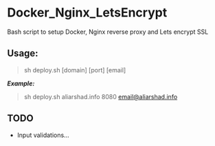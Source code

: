 # Docker_Nginx_LetsEncrypt
Bash script to setup Docker, Nginx reverse proxy and Lets encrypt SSL

Usage:
------
>sh deploy.sh [domain] [port] [email]

***Example:***
>sh deploy.sh aliarshad.info 8080 email@aliarshad.info

TODO
----
- Input validations...